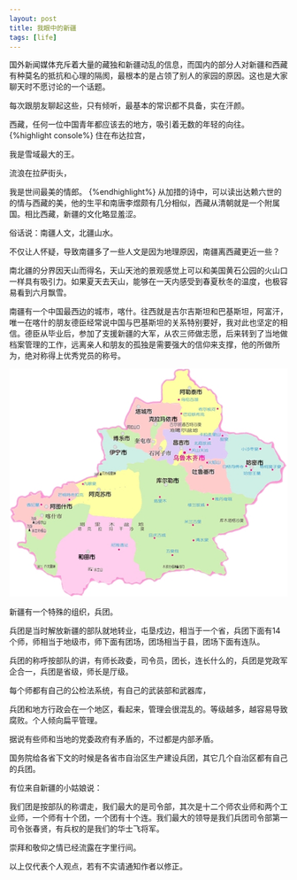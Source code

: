 ```yaml
---
layout: post
title: 我眼中的新疆
tags: [life]
---
```


国外新闻媒体充斥着大量的藏独和新疆动乱的信息，而国内的部分人对新疆和西藏有种莫名的抵抗和心理的隔阂，最根本的是占领了别人的家园的原因。这也是大家聊天时不愿讨论的一个话题。

每次跟朋友聊起这些，只有倾听，最基本的常识都不具备，实在汗颜。

西藏，任何一位中国青年都应该去的地方，吸引着无数的年轻的向往。
{%highlight console%}
住在布达拉宫，

我是雪域最大的王。

流浪在拉萨街头，

我是世间最美的情郎。
{%endhighlight%}
从加措的诗中，可以读出达赖六世的的情与西藏的美，他的生平和南唐李煜颇有几分相似，西藏从清朝就是一个附属国。相比西藏，新疆的文化略显羞涩。

俗话说：南疆人文，北疆山水。

不仅让人怀疑，导致南疆多了一些人文是因为地理原因，南疆离西藏更近一些？

南北疆的分界因天山而得名，天山天池的景观感觉上可以和美国黄石公园的火山口一样具有吸引力。如果夏天去天山，能够在一天内感受到春夏秋冬的温度，也极容易看到六月飘雪。

南疆有一个中国最西边的城市，喀什。往西就是吉尔吉斯坦和巴基斯坦，阿富汗，唯一在喀什的朋友德臣经常说中国与巴基斯坦的关系特别要好，我对此也坚定的相信。德臣从毕业后，参加了支援新疆的大军，从农三师做志愿，后来转到了当地做档案管理的工作，远离亲人和朋友的孤独是需要强大的信仰来支撑，他的所做所为，绝对称得上优秀党员的称号。

![新疆地图](/images/xinjiang.jpg)

新疆有一个特殊的组织，兵团。

兵团是当时解放新疆的部队就地转业，屯垦戍边，相当于一个省，兵团下面有14个师，师相当于地级市，师下面有团场，团场相当于县，团场下面有连队。

兵团的称呼按部队的讲，有师长政委，司令员，团长，连长什么的，兵团是党政军企合一，兵团是省级，师长是厅级。

每个师都有自己的公检法系统，有自己的武装部和武器库，

兵团和地方行政会在一个地区，看起来，管理会很混乱的。等级越多，越容易导致腐败。个人倾向扁平管理。

据说有些师和当地的党委政府有矛盾的，不过都是内部矛盾。

国务院给各省下文的时候是各省市自治区生产建设兵团，其它几个自治区都有自己的兵团。

有位来自新疆的小姑娘说：

我们团是按部队的称谓走，我们最大的是司令部，其次是十二个师农业师和两个工业师，一个师有十个团，一个团有十个连。我们最大的领导是我们兵团司令部第一司令张春贤，有兵权的是我们的华士飞将军。

崇拜和敬仰之情已经流露在字里行间。

以上仅代表个人观点，若有不实请通知作者以修正。
